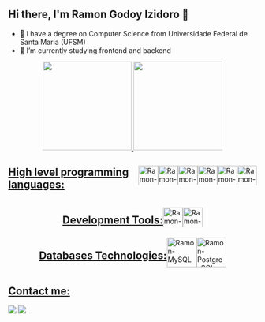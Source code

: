 ## Hi there, I'm Ramon Godoy Izidoro 👋

- 🔭 I have a degree on Computer Science from Universidade Federal de Santa Maria (UFSM)
- 🌱 I’m currently studying frontend and backend

<div align="center">
  <a href="https://github.com/RamonXXII">
  <img height="180em" src="https://github-readme-stats.vercel.app/api?username=RamonXXII&show_icons=true&theme=github_dark&include_all_commits=true&count_private=true"/>
  <img height="180em" src="https://github-readme-stats.vercel.app/api/top-langs/?username=RamonXXII&layout=compact&langs_count=8&theme=github_dark"/>
</div>
  
<div style="display: flex; justify-content: center; align-items: center;">
  <h2>High level programming languages:</h2>
  <img alt="Ramon-HTML" height="40" width="40" src="https://cdn.jsdelivr.net/gh/devicons/devicon@latest/icons/html5/html5-original.svg" />
  <img alt="Ramon-CSS" height="40" width="40" src="https://cdn.jsdelivr.net/gh/devicons/devicon@latest/icons/css3/css3-original.svg" />
  <img alt="Ramon-JavaScript" height="40" width="40" src="https://cdn.jsdelivr.net/gh/devicons/devicon@latest/icons/javascript/javascript-original.svg" />        
  <img alt="Ramon-Python" height="40" width="40" src="https://cdn.jsdelivr.net/gh/devicons/devicon@latest/icons/python/python-original.svg" />
  <img alt="Ramon-Python" height="40" width="40" src="https://cdn.jsdelivr.net/gh/devicons/devicon@latest/icons/react/react-original-wordmark.svg" />          
  <img alt="Ramon-C" height="40" width="40" src="https://cdn.jsdelivr.net/gh/devicons/devicon/icons/c/c-original.svg"/>
</div>

<div style="display: flex; justify-content: center; align-items: center;">
  <h2>Development Tools:</h2>
  <img alt="Ramon-VScode" height="40" width="40"src="https://cdn.jsdelivr.net/gh/devicons/devicon@latest/icons/vscode/vscode-original.svg" />
  <img alt="Ramon-Git" height="40" width="40" src="https://cdn.jsdelivr.net/gh/devicons/devicon@latest/icons/git/git-original.svg" />    
</div>

<div style="display: flex; justify-content: center; align-items: center;">
  <h2>Databases Technologies:</h2>
  <img alt="Ramon-MySQL" height="60" width="60"src="https://cdn.jsdelivr.net/gh/devicons/devicon@latest/icons/mysql/mysql-original-wordmark.svg" />
  <img alt="Ramon-PostgresSQL" height="60" width="60" src="https://cdn.jsdelivr.net/gh/devicons/devicon@latest/icons/postgresql/postgresql-original-wordmark.svg" />
</div>

          

  ##
 
<div> 
  <h2>Contact me:</h2>
  <a href = "mailto:ramonizidoro22@gmail.com"><img src="https://img.shields.io/badge/-Gmail-%23333?style=for-the-badge&logo=gmail&logoColor=white" target="_blank"></a>
  <a href="https://www.linkedin.com/in/ramon-izidoro-230267228/" target="_blank"><img src="https://img.shields.io/badge/-LinkedIn-%230077B5?style=for-the-badge&logo=linkedin&logoColor=white" target="_blank"></a> 
  
</div>
